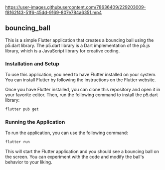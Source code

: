 
https://user-images.githubusercontent.com/78636409/229203009-f8162f43-51f6-45dd-9169-807e784a6351.mp4

## bouncing_ball

This is a simple Flutter application that creates a bouncing ball using the p5.dart library. The p5.dart library is a Dart implementation of the p5.js library, which is a JavaScript library for creative coding.

### Installation and Setup

To use this application, you need to have Flutter installed on your system. You can install Flutter by following the instructions on the Flutter website.

Once you have Flutter installed, you can clone this repository and open it in your favorite editor. Then, run the following command to install the p5.dart library:

```sh
flutter pub get
```

### Running the Application

To run the application, you can use the following command:
```sh
flutter run
```

This will start the Flutter application and you should see a bouncing ball on the screen. You can experiment with the code and modify the ball's behavior to your liking.
